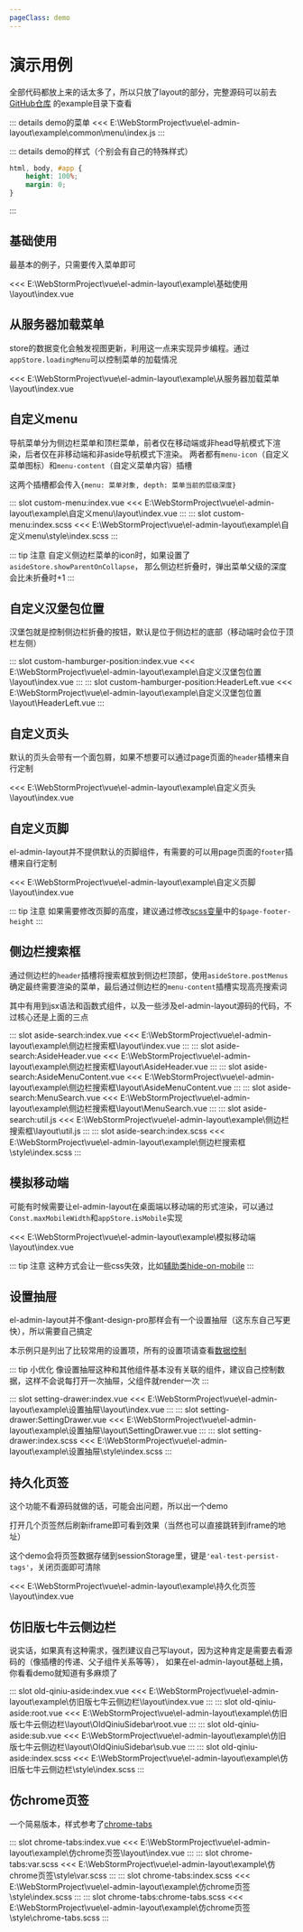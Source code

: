 ```yaml
---
pageClass: demo
---
```


# 演示用例

全部代码都放上来的话太多了，所以只放了layout的部分，完整源码可以前去[GitHub仓库](https://github.com/toesbieya/el-admin-layout) 的example目录下查看

::: details demo的菜单
<<< E:\WebStormProject\vue\el-admin-layout\example\common\menu\index.js
:::

::: details demo的样式（个别会有自己的特殊样式）
```css
html, body, #app {
    height: 100%;
    margin: 0;
}
```
:::


## 基础使用

最基本的例子，只需要传入菜单即可

<CodePreviewer src="base-use.html">
<<< E:\WebStormProject\vue\el-admin-layout\example\基础使用\layout\index.vue
</CodePreviewer>


## 从服务器加载菜单

store的数据变化会触发视图更新，利用这一点来实现异步编程。通过`appStore.loadingMenu`可以控制菜单的加载情况

<CodePreviewer src="async-load-menu.html">
<<< E:\WebStormProject\vue\el-admin-layout\example\从服务器加载菜单\layout\index.vue
</CodePreviewer>


## 自定义menu

导航菜单分为侧边栏菜单和顶栏菜单，前者仅在移动端或非head导航模式下渲染，后者仅在非移动端和非aside导航模式下渲染。
两者都有`menu-icon`（自定义菜单图标）和`menu-content`（自定义菜单内容）插槽

这两个插槽都会传入`{menu: 菜单对象, depth: 菜单当前的层级深度}`

<CodePreviewer src="custom-menu.html">
<Tab>
<TabPanel label="index.vue">
<Content slot-key="custom-menu:index.vue"/>
</TabPanel>
<TabPanel label="index.scss">
<Content slot-key="custom-menu:index.scss"/>
</TabPanel>
</Tab>
</CodePreviewer>

::: slot custom-menu:index.vue
<<< E:\WebStormProject\vue\el-admin-layout\example\自定义menu\layout\index.vue
:::
::: slot custom-menu:index.scss
<<< E:\WebStormProject\vue\el-admin-layout\example\自定义menu\style\index.scss
:::

::: tip 注意
自定义侧边栏菜单的icon时，如果设置了`asideStore.showParentOnCollapse`， 那么侧边栏折叠时，弹出菜单父级的深度会比未折叠时+1
:::


## 自定义汉堡包位置

汉堡包就是控制侧边栏折叠的按钮，默认是位于侧边栏的底部（移动端时会位于顶栏左侧）

<CodePreviewer src="custom-hamburger-position.html">
<Tab>
<TabPanel label="index.vue">
<Content slot-key="custom-hamburger-position:index.vue"/>
</TabPanel>
<TabPanel label="HeaderLeft.vue">
<Content slot-key="custom-hamburger-position:HeaderLeft.vue"/>
</TabPanel>
</Tab>
</CodePreviewer>

::: slot custom-hamburger-position:index.vue
<<< E:\WebStormProject\vue\el-admin-layout\example\自定义汉堡包位置\layout\index.vue
:::
::: slot custom-hamburger-position:HeaderLeft.vue
<<< E:\WebStormProject\vue\el-admin-layout\example\自定义汉堡包位置\layout\HeaderLeft.vue
:::


## 自定义页头

默认的页头会带有一个面包屑，如果不想要可以通过page页面的`header`插槽来自行定制

<CodePreviewer src="custom-page-header.html">
<<< E:\WebStormProject\vue\el-admin-layout\example\自定义页头\layout\index.vue
</CodePreviewer>


## 自定义页脚

el-admin-layout并不提供默认的页脚组件，有需要的可以用page页面的`footer`插槽来自行定制

<CodePreviewer src="custom-page-footer.html">
<<< E:\WebStormProject\vue\el-admin-layout\example\自定义页脚\layout\index.vue
</CodePreviewer>

::: tip 注意
如果需要修改页脚的高度，建议通过修改[scss变量](../api/样式.md)中的`$page-footer-height`
:::


## 侧边栏搜索框

通过侧边栏的`header`插槽将搜索框放到侧边栏顶部，使用`asideStore.postMenus`确定最终需要渲染的菜单，最后通过侧边栏的`menu-content`插槽实现高亮搜索词

其中有用到jsx语法和函数式组件，以及一些涉及el-admin-layout源码的代码，不过核心还是上面的三点

<CodePreviewer src="aside-search.html">
<Tab>
<TabPanel label="index.vue">
<Content slot-key="aside-search:index.vue"/>
</TabPanel>
<TabPanel label="AsideHeader.vue">
<Content slot-key="aside-search:AsideHeader.vue"/>
</TabPanel>
<TabPanel label="AsideMenuContent.vue">
<Content slot-key="aside-search:AsideMenuContent.vue"/>
</TabPanel>
<TabPanel label="MenuSearch.vue">
<Content slot-key="aside-search:MenuSearch.vue"/>
</TabPanel>
<TabPanel label="util.js">
<Content slot-key="aside-search:util.js"/>
</TabPanel>
<TabPanel label="index.scss">
<Content slot-key="aside-search:index.scss"/>
</TabPanel>
</Tab>
</CodePreviewer>

::: slot aside-search:index.vue
<<< E:\WebStormProject\vue\el-admin-layout\example\侧边栏搜索框\layout\index.vue
:::
::: slot aside-search:AsideHeader.vue
<<< E:\WebStormProject\vue\el-admin-layout\example\侧边栏搜索框\layout\AsideHeader.vue
:::
::: slot aside-search:AsideMenuContent.vue
<<< E:\WebStormProject\vue\el-admin-layout\example\侧边栏搜索框\layout\AsideMenuContent.vue
:::
::: slot aside-search:MenuSearch.vue
<<< E:\WebStormProject\vue\el-admin-layout\example\侧边栏搜索框\layout\MenuSearch.vue
:::
::: slot aside-search:util.js
<<< E:\WebStormProject\vue\el-admin-layout\example\侧边栏搜索框\layout\util.js
:::
::: slot aside-search:index.scss
<<< E:\WebStormProject\vue\el-admin-layout\example\侧边栏搜索框\style\index.scss
:::


## 模拟移动端

可能有时候需要让el-admin-layout在桌面端以移动端的形式渲染，可以通过`Const.maxMobileWidth`和`appStore.isMobile`实现

<CodePreviewer src="simulate-mobile.html">
<<< E:\WebStormProject\vue\el-admin-layout\example\模拟移动端\layout\index.vue
</CodePreviewer>

::: tip 注意
这种方式会让一些css失效，比如[辅助类hide-on-mobile](../guide/样式.md)
:::


## 设置抽屉

el-admin-layout并不像ant-design-pro那样会有一个设置抽屉（这东东自己写更快），所以需要自己搞定

本示例只是列出了比较常用的设置项，所有的设置项请查看[数据控制](../api/数据控制.md)

<CodePreviewer src="setting-drawer.html">
<Tab>
<TabPanel label="index.vue">
<Content slot-key="setting-drawer:index.vue"/>
</TabPanel>
<TabPanel label="SettingDrawer.vue">
<Content slot-key="setting-drawer:SettingDrawer.vue"/>
</TabPanel>
<TabPanel label="index.scss">
<Content slot-key="setting-drawer:index.scss"/>
</TabPanel>
</Tab>
</CodePreviewer>

::: tip 小优化
像设置抽屉这种和其他组件基本没有关联的组件，建议自己控制数据，这样不会说每打开一次抽屉，父组件就render一次
:::

::: slot setting-drawer:index.vue
<<< E:\WebStormProject\vue\el-admin-layout\example\设置抽屉\layout\index.vue
:::
::: slot setting-drawer:SettingDrawer.vue
<<< E:\WebStormProject\vue\el-admin-layout\example\设置抽屉\layout\SettingDrawer.vue
:::
::: slot setting-drawer:index.scss
<<< E:\WebStormProject\vue\el-admin-layout\example\设置抽屉\style\index.scss
:::


## 持久化页签

这个功能不看源码就做的话，可能会出问题，所以出一个demo

打开几个页签然后刷新iframe即可看到效果（当然也可以直接跳转到iframe的地址）

这个demo会将页签数据存储到sessionStorage里，键是`'eal-test-persist-tags'`，关闭页面即可清除

<CodePreviewer src="persist-tags.html">
<<< E:\WebStormProject\vue\el-admin-layout\example\持久化页签\layout\index.vue
</CodePreviewer>


## 仿旧版七牛云侧边栏

说实话，如果真有这种需求，强烈建议自己写layout，因为这种肯定是需要去看源码的（像插槽的传递、父子组件关系等等），
如果在el-admin-layout基础上搞，你看看demo就知道有多麻烦了

<CodePreviewer src="old-qiniu-aside.html">
<Tab>
<TabPanel label="index.vue">
<Content slot-key="old-qiniu-aside:index.vue"/>
</TabPanel>
<TabPanel label="root.vue">
<Content slot-key="old-qiniu-aside:root.vue"/>
</TabPanel>
<TabPanel label="sub.vue">
<Content slot-key="old-qiniu-aside:sub.vue"/>
</TabPanel>
<TabPanel label="index.scss">
<Content slot-key="old-qiniu-aside:index.scss"/>
</TabPanel>
</Tab>
</CodePreviewer>


::: slot old-qiniu-aside:index.vue
<<< E:\WebStormProject\vue\el-admin-layout\example\仿旧版七牛云侧边栏\layout\index.vue
:::
::: slot old-qiniu-aside:root.vue
<<< E:\WebStormProject\vue\el-admin-layout\example\仿旧版七牛云侧边栏\layout\OldQiniuSidebar\root.vue
:::
::: slot old-qiniu-aside:sub.vue
<<< E:\WebStormProject\vue\el-admin-layout\example\仿旧版七牛云侧边栏\layout\OldQiniuSidebar\sub.vue
:::
::: slot old-qiniu-aside:index.scss
<<< E:\WebStormProject\vue\el-admin-layout\example\仿旧版七牛云侧边栏\style\index.scss
:::


## 仿chrome页签

一个简易版本，样式参考了[chrome-tabs](https://github.com/adamschwartz/chrome-tabs)

<CodePreviewer src="chrome-tabs.html">
<Tab>
<TabPanel label="index.vue">
<Content slot-key="chrome-tabs:index.vue"/>
</TabPanel>
<TabPanel label="var.scss">
<Content slot-key="chrome-tabs:var.scss"/>
</TabPanel>
<TabPanel label="index.scss">
<Content slot-key="chrome-tabs:index.scss"/>
</TabPanel>
<TabPanel label="chrome-tabs.scss">
<Content slot-key="chrome-tabs:chrome-tabs.scss"/>
</TabPanel>
</Tab>
</CodePreviewer>


::: slot chrome-tabs:index.vue
<<< E:\WebStormProject\vue\el-admin-layout\example\仿chrome页签\layout\index.vue
:::
::: slot chrome-tabs:var.scss
<<< E:\WebStormProject\vue\el-admin-layout\example\仿chrome页签\style\var.scss
:::
::: slot chrome-tabs:index.scss
<<< E:\WebStormProject\vue\el-admin-layout\example\仿chrome页签\style\index.scss
:::
::: slot chrome-tabs:chrome-tabs.scss
<<< E:\WebStormProject\vue\el-admin-layout\example\仿chrome页签\style\chrome-tabs.scss
:::
